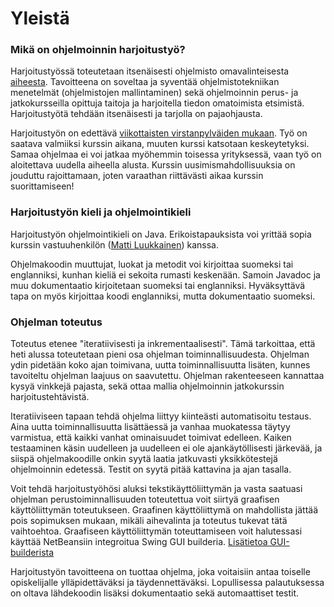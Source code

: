﻿# Yleistä

### Mikä on ohjelmoinnin harjoitustyö?

Harjoitustyössä toteutetaan itsenäisesti ohjelmisto omavalinteisesta [aiheesta](Esimerkkejä-aiheista.md). Tavoitteena on soveltaa ja syventää ohjelmistotekniikan menetelmät (ohjelmistojen mallintaminen) sekä ohjelmoinnin perus- ja jatkokursseilla opittuja taitoja ja harjoitella tiedon omatoimista etsimistä. Harjoitustyötä tehdään itsenäisesti ja tarjolla on pajaohjausta. 

Harjoitustyön on edettävä [viikottaisten virstanpylväiden mukaan](Tehtävät-ja-palautus.md). Työ on saatava valmiiksi kurssin aikana, muuten kurssi katsotaan keskeytetyksi. Samaa ohjelmaa ei voi jatkaa myöhemmin toisessa yrityksessä, vaan työ on aloitettava uudella aiheella alusta. Kurssin uusimismahdollisuuksia on jouduttu rajoittamaan, joten varaathan riittävästi aikaa kurssin suorittamiseen! 

### Harjoitustyön kieli ja ohjelmointikieli

Harjoitustyön ohjelmointikieli on Java. Erikoistapauksista voi yrittää sopia kurssin vastuuhenkilön ([Matti Luukkainen](http://www.cs.helsinki.fi/people/mluukkai)) kanssa.

Ohjelmakoodin muuttujat, luokat ja metodit voi kirjoittaa suomeksi tai englanniksi, kunhan kieliä ei sekoita rumasti keskenään. Samoin Javadoc ja muu dokumentaatio kirjoitetaan suomeksi tai englanniksi. Hyväksyttävä tapa on myös kirjoittaa koodi englanniksi, mutta dokumentaatio suomeksi.

### Ohjelman toteutus

Toteutus etenee "iteratiivisesti ja inkrementaalisesti". Tämä tarkoittaa, että heti alussa toteutetaan pieni osa ohjelman toiminnallisuudesta. Ohjelman ydin pidetään koko ajan toimivana, uutta toiminnallisuutta lisäten, kunnes tavoiteltu ohjelman laajuus on saavutettu. Ohjelman rakenteeseen kannattaa kysyä vinkkejä pajasta, sekä ottaa mallia ohjelmoinnin jatkokurssin harjoitustehtävistä. 

Iteratiiviseen tapaan tehdä ohjelma liittyy kiinteästi automatisoitu testaus. Aina uutta toiminnallisuutta lisättäessä ja vanhaa muokatessa täytyy varmistua, että kaikki vanhat ominaisuudet toimivat edelleen. Kaiken testaaminen käsin uudelleen ja uudelleen ei ole ajankäytöllisesti järkevää, ja siispä ohjelmakoodille onkin syytä laatia jatkuvasti yksikkötestejä ohjelmoinnin edetessä. Testit on syytä pitää kattavina ja ajan tasalla.

Voit tehdä harjoitustyöhösi aluksi tekstikäyttöliittymän ja vasta saatuasi ohjelman perustoiminnallisuuden toteutettua voit siirtyä graafisen käyttöliittymän toteutukseen. Graafinen käyttöliittymä on mahdollista jättää pois sopimuksen mukaan, mikäli aihevalinta ja toteutus tukevat tätä vaihtoehtoa. Graafiseen käyttöliittymän toteuttamiseen voit halutessasi käyttää NetBeansiin integroitua Swing GUI builderia. [Lisätietoa GUI-builderista](http://netbeans.org/kb/docs/java/gui-functionality.html)

Harjoitustyön tavoitteena on tuottaa ohjelma, joka voitaisiin antaa toiselle opiskelijalle ylläpidettäväksi ja täydennettäväksi. Lopullisessa palautuksessa on oltava lähdekoodin lisäksi dokumentaatio sekä automaattiset testit.
